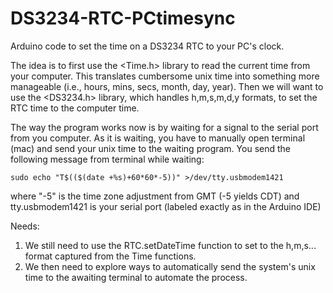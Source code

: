 DS3234-RTC-PCtimesync
=====================

Arduino code to set the time on a DS3234 RTC to your PC's clock.

The idea is to first use the <Time.h> library to read the current time from your computer. This translates cumbersome unix time into something more manageable (i.e., hours, mins, secs, month, day, year). Then we will want to use the <DS3234.h> library, which handles h,m,s,m,d,y formats, to set the RTC time to the computer time.

The way the program works now is by waiting for a signal to the serial port from you computer. As it is waiting, you have to manually open terminal (mac) and send your unix time to the waiting program. You send the following message from terminal while waiting:

	sudo echo "T$(($(date +%s)+60*60*-5))" >/dev/tty.usbmodem1421

where "-5" is the time zone adjustment from GMT (-5 yields CDT)
and tty.usbmodem1421 is your serial port (labeled exactly as in the Arduino IDE)

Needs:
1. We still need to use the RTC.setDateTime function to set to the h,m,s... format captured from the Time functions.
2. We then need to explore ways to automatically send the system's unix time to the awaiting terminal to automate the process.
